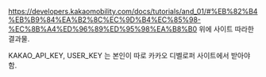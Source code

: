 https://developers.kakaomobility.com/docs/tutorials/and_01/#%EB%82%B4%EB%B9%84%EA%B2%8C%EC%9D%B4%EC%85%98-%EC%8B%A4%ED%96%89%ED%95%98%EA%B8%B0
위에 사이트 따라한 결과물.

KAKAO_API_KEY, USER_KEY 는 본인이 따로 카카오 디벨로퍼 사이트에서 받아야함.


